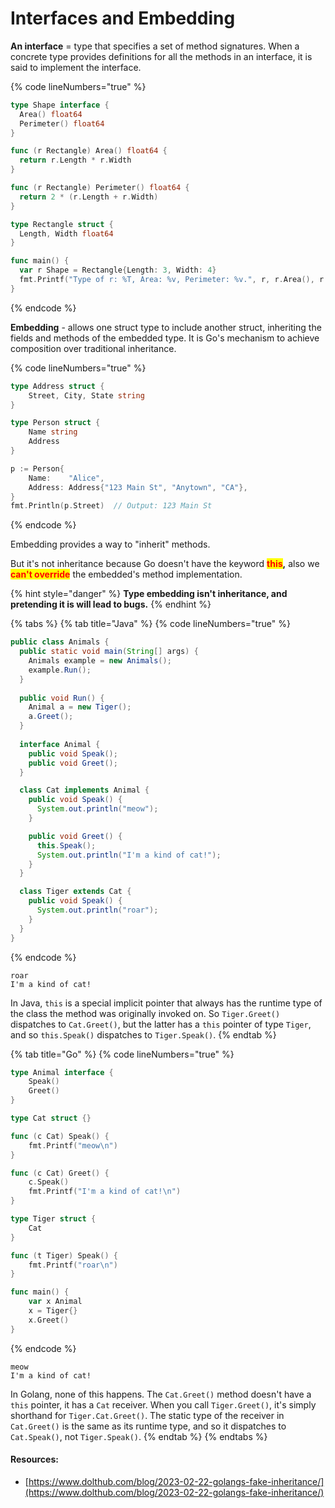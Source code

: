 # Interfaces and Embedding

**An interface** = type that specifies a set of method signatures. When a concrete type provides definitions for all the methods in an interface, it is said to implement the interface.

{% code lineNumbers="true" %}
```go
type Shape interface {
  Area() float64
  Perimeter() float64
}

func (r Rectangle) Area() float64 {
  return r.Length * r.Width
}

func (r Rectangle) Perimeter() float64 {
  return 2 * (r.Length + r.Width)
}

type Rectangle struct {
  Length, Width float64
}

func main() {
  var r Shape = Rectangle{Length: 3, Width: 4}
  fmt.Printf("Type of r: %T, Area: %v, Perimeter: %v.", r, r.Area(), r.Perimeter())
}
```
{% endcode %}

**Embedding** - allows one struct type to include another struct, inheriting the fields and methods of the embedded type. It is Go's mechanism to achieve composition over traditional inheritance.

{% code lineNumbers="true" %}
```go
type Address struct {
    Street, City, State string
}

type Person struct {
    Name string
    Address
}

p := Person{
    Name:    "Alice",
    Address: Address{"123 Main St", "Anytown", "CA"},
}
fmt.Println(p.Street)  // Output: 123 Main St
```
{% endcode %}

Embedding provides a way to "inherit" methods.&#x20;

But it's not inheritance because Go doesn't have the keyword <mark style="color:red;">**this**</mark>**,** also we <mark style="color:red;">**can't override**</mark> the embedded's method implementation.

{% hint style="danger" %}
**Type embedding isn't inheritance, and pretending it is will lead to bugs.**
{% endhint %}

{% tabs %}
{% tab title="Java" %}
{% code lineNumbers="true" %}
```java
public class Animals {
  public static void main(String[] args) {
    Animals example = new Animals();
    example.Run();
  }
	
  public void Run() {
    Animal a = new Tiger();
    a.Greet();
  }
	
  interface Animal {
    public void Speak();
    public void Greet();
  }

  class Cat implements Animal {
    public void Speak() {
      System.out.println("meow");
    }

    public void Greet() {
      this.Speak();
      System.out.println("I'm a kind of cat!");
    }
  }

  class Tiger extends Cat {
    public void Speak() {
      System.out.println("roar");
    }
  }
}

```
{% endcode %}

```
roar
I'm a kind of cat!
```

In Java, `this` is a special implicit pointer that always has the runtime type of the class the method was originally invoked on. So `Tiger.Greet()` dispatches to `Cat.Greet()`, but the latter has a `this` pointer of type `Tiger`, and so `this.Speak()` dispatches to `Tiger.Speak()`.
{% endtab %}

{% tab title="Go" %}
{% code lineNumbers="true" %}
```go
type Animal interface {
	Speak()
	Greet()
}

type Cat struct {}

func (c Cat) Speak() {
	fmt.Printf("meow\n")
}

func (c Cat) Greet() {
	c.Speak()
	fmt.Printf("I'm a kind of cat!\n")
}

type Tiger struct {
	Cat
}

func (t Tiger) Speak() {
	fmt.Printf("roar\n")
}

func main() {
	var x Animal
	x = Tiger{}
	x.Greet()
}
```
{% endcode %}

```
meow
I'm a kind of cat!
```

In Golang, none of this happens. The `Cat.Greet()` method doesn't have a `this` pointer, it has a `Cat` receiver. When you call `Tiger.Greet()`, it's simply shorthand for `Tiger.Cat.Greet()`. The static type of the receiver in `Cat.Greet()` is the same as its runtime type, and so it dispatches to `Cat.Speak()`, not `Tiger.Speak()`.
{% endtab %}
{% endtabs %}

#### Resources:

* [https://www.dolthub.com/blog/2023-02-22-golangs-fake-inheritance/](https://www.dolthub.com/blog/2023-02-22-golangs-fake-inheritance/)
